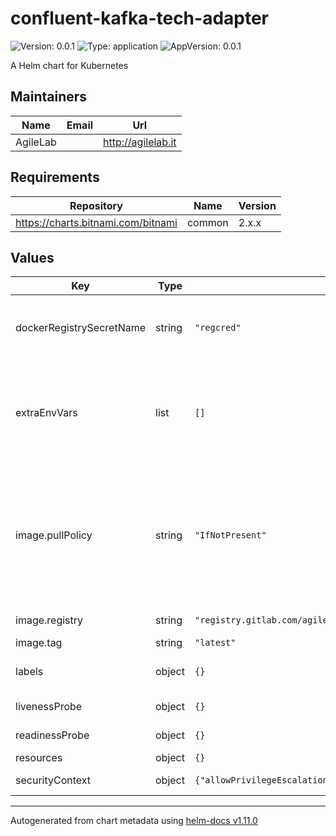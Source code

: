# confluent-kafka-tech-adapter

![Version: 0.0.1](https://img.shields.io/badge/Version-0.0.1-informational?style=flat-square) ![Type: application](https://img.shields.io/badge/Type-application-informational?style=flat-square) ![AppVersion: 0.0.1](https://img.shields.io/badge/AppVersion-0.0.1-informational?style=flat-square)

A Helm chart for Kubernetes

## Maintainers

| Name | Email | Url |
| ---- | ------ | --- |
| AgileLab |  | <http://agilelab.it> |

## Requirements

| Repository | Name | Version |
|------------|------|---------|
| https://charts.bitnami.com/bitnami | common | 2.x.x |

## Values

| Key | Type | Default | Description |
|-----|------|---------|-------------|
| dockerRegistrySecretName | string | `"regcred"` | Docker Registry Secret name used to access a private repo |
| extraEnvVars | list | `[]` | define extra variables to add to the container(s) e.g: extraEnvVars:   - name: FOO     value: "10" |
| image.pullPolicy | string | `"IfNotPresent"` | The imagePullPolicy for a container and the tag of the image affect when the kubelet attempts to pull (download) the specified image. |
| image.registry | string | `"registry.gitlab.com/agilefactory/witboost.mesh/provisioning/confluent/witboost.mesh.provisioning.confluent.kafka"` | Image repository |
| image.tag | string | `"latest"` | Image tag |
| labels | object | `{}` | Allows you to specify common labels |
| livenessProbe | object | `{}` | liveness probe spec |
| readinessProbe | object | `{}` | readiness probe spec |
| resources | object | `{}` | resources spec |
| securityContext | object | `{"allowPrivilegeEscalation":false,"runAsNonRoot":true,"runAsUser":1001}` | security context spec |

----------------------------------------------
Autogenerated from chart metadata using [helm-docs v1.11.0](https://github.com/norwoodj/helm-docs/releases/v1.11.0)
